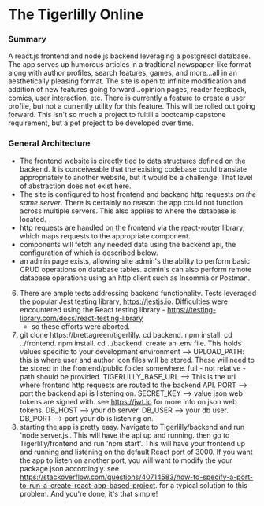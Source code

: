 # The Tigerlilly Online
### Summary
A react.js frontend and node.js backend leveraging a postgresql database. The app serves up humorous articles in a tradtional newspaper-like format along with
author profiles, search features, games, and more...all in an aesthetically pleasing format. The site is open to infinite modification and addition of new features going forward...opinion pages, reader feedback, comics, user interaction, etc. There is currently a feature to create a user profile, but not a currently utility for this feature.  This will be rolled out going forward.
This isn't so much a project to fultill a bootcamp capstone requirement, but a pet project to be developed over time.
### General Architecture
- The frontend website is directly tied to data structures defined on the backend. It is conceiveable that the existing codebase could translate appropriately to another website, but it would be a challenge. That level of abstraction does not exist here.
- The site is configured to host frontend and backend http requests _on the same server_. There is certainly no reason the app could not function across multiple servers. This also applies to where the database
   is located.
- http requests are handled on the frontend via the [react-router](https://github.com/remix-run/react-router#readme) library, which maps requests to the appropriate component.
- components will fetch any needed data using the backend api, the configuration of which is described below.
- an admin page exists, allowing site admin's the ability to perform basic CRUD operations on database tables. admin's can also perform remote database operations using an http client such as Insomnia or Postman.
6. There are ample tests addressing backend functionality. Tests leveraged the popular Jest testing library, https://jestjs.io. Difficulties were encountered using the React testing library - https://testing-library.com/docs/react-testing-library
    - so these efforts were aborted. 
7. git clone https://brettagreen/tigerlilly. cd backend. npm install. cd ../frontend. npm install. cd ../backend. create an .env file. This holds values specific to your development environment --> UPLOAD_PATH:
   this is where user and author icon files will be stored. These will need to be stored in the frontend/public folder somewhere. full - not relative - path should be provided. TIGERLILLY_BASE_URL --> This is
   the url where frontend http requests are routed to the backend API. PORT --> port the backend api is listening on. SECRET_KEY --> value json web tokens are signed with. see https://jwt.io for more info on json
   web tokens. DB_HOST --> your db server. DB_USER --> your db user. DB_PORT --> port your db is listening on.
8. starting the app is pretty easy. Navigate to Tigerlilly/backend and run 'node server.js'. This will have the api up and running. then go to Tigerlilly/frontend and run 'npm start'. This will have your
   frontend up and running and listening on the default React port of 3000. If you want the app to listen on another port, you will want to modify the your package.json accordingly. see https://stackoverflow.com/questions/40714583/how-to-specify-a-port-to-run-a-create-react-app-based-project.
   for a typical solution to this problem. And you're done, it's that simple!
